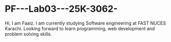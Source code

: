 # PF---Lab03---25K-3062-

Hi, I am Faaiz. I am currently studying Software engineering at FAST NUCES Karachi. Looking forward to learn programming, web development and problem solving skills.
